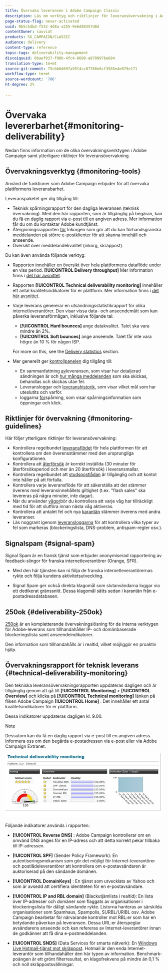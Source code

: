 ```yaml
---
title: Övervaka leveransen i Adobe Campaign Classic
description: Läs om verktyg och riktlinjer för leveransövervakning i Adobe Campaign Classic.
page-status-flag: never-activated
uuid: 0b5c5dbd-f532-4d8a-a255-9e6d88357d8d
contentOwner: sauviat
products: SG_CAMPAIGN/CLASSIC
audience: delivery
content-type: reference
topic-tags: deliverability-management
discoiquuid: 0baef937-f00b-4fc4-8608-a870997be684
translation-type: tm+mt
source-git-commit: 75cbb8d697a95f4cc07768e6cf3585e4e079e171
workflow-type: tm+mt
source-wordcount: '786'
ht-degree: 2%

---
```



# Övervaka levererbarhet{#monitoring-deliverability}

Nedan finns information om de olika övervakningsverktygen i Adobe Campaign samt ytterligare riktlinjer för leveransövervakning.

## Övervakningsverktyg {#monitoring-tools}

Använd de funktioner som Adobe Campaign erbjuder för att övervaka plattformens leveransbarhet.

Leveranspaketet ger dig tillgång till:

* Teknisk spårningsrapport för den dagliga leveransen (teknisk övervakning). Med den här rapporten, som är tillgänglig på begäran, kan du få en daglig rapport via e-post till en angiven adress. Mer information får du om du kontaktar Adobe kundtjänst.
* Återgivningsrapporten [för](../../delivery/using/inbox-rendering.md) Inkorgen som gör att du kan förhandsgranska meddelanden på större e-postklienter för att skanna innehåll och anseende.
* Översikt över meddelandekvalitet (inkorg, skräppost).

Du kan även använda följande verktyg:

* Rapporten innehåller en översikt över hela plattformens dataflöde under en viss period. **[!UICONTROL Delivery throughput]** Mer information finns i [det här avsnittet](../../reporting/using/global-reports.md#delivery-throughput).
* Rapporten **[!UICONTROL Technical deliverability monitoring]** innehåller ett antal kvalitetsindikatorer för er plattform. Mer information finns i [det här avsnittet](#technical-deliverability-monitoring).
* Varje leverans genererar en utsändningsstatistikrapport för olika internetleverantörer. Den visar vissa data- och anseendemått som kan påverka leveransförmågan, inklusive följande tal:
   * **[!UICONTROL Hard bounces]** ange datakvalitet. Talet ska vara mindre än 2%.
   * **[!UICONTROL Soft bounces]** ange anseende. Talet får inte vara högre än 10 % för någon ISP.

   For more on this, see the [Delivery statistics](../../reporting/using/global-reports.md#delivery-statistics) section.
* Mer generellt ger [kontrollpanelen](../../delivery/using/monitoring-a-delivery.md#delivery-dashboard) dig tillgång till:
   * En sammanfattning [av](../../delivery/using/monitoring-a-delivery.md#delivery-summary)leveransen, som visar hur detaljerad sändningen är och [hur många meddelanden](../../delivery/using/monitoring-a-delivery.md#number-of-messages-sent) som ska skickas, behandlas och skickas utan fel.
   * Leveransloggar och [leveranshistorik](../../delivery/using/monitoring-a-delivery.md#delivery-logs-and-history), som visar vilket mål som har uteslutits och varför.
   * loggarna [för](../../delivery/using/monitoring-a-delivery.md#tracking-logs)spårning, som visar spårningsinformation som öppningar och klick.

## Riktlinjer för övervakning {#monitoring-guidelines}

Här följer ytterligare riktlinjer för leveransövervakning:

* Kontrollera regelbundet [leveransflödet](../../reporting/using/global-reports.md#delivery-throughput) för hela plattformen för att kontrollera om den överensstämmer med den ursprungliga konfigurationen.
* Kontrollera att [återförsök](../../delivery/using/understanding-delivery-failures.md#retries-after-a-delivery-temporary-failure) är korrekt inställda (30 minuter för återförsöksperiod och mer än 20 återförsök) i leveransmallar.
* Kontrollera regelbundet att [studspostlådan](../../delivery/using/understanding-delivery-failures.md#bounce-mail-management) är tillgänglig och att kontot inte håller på att förfalla.
* Kontrollera varje leveransflöde för att säkerställa att det stämmer överens med leveransinnehållets giltighet (t.ex. &quot;flash sales&quot; ska levereras på några minuter, inte dagar).
* När du använder [vågor](../../delivery/using/steps-sending-the-delivery.md#sending-using-multiple-waves)bör du kontrollera att varje våg har tillräckligt med tid för att slutföra innan nästa våg aktiveras.
* Kontrollera att antalet fel och nya [karantän](../../delivery/using/understanding-quarantine-management.md) stämmer överens med andra leveranser.
* Läs noggrant igenom [leveransloggarna](../../delivery/using/monitoring-a-delivery.md#delivery-logs-and-history) för att kontrollera vilka typer av fel som markeras (blockeringslista, DNS-problem, antispam-regler osv.).

## Signalspam {#signal-spam}

Signal Spam är en fransk tjänst som erbjuder anonymiserad rapportering av feedback-slingor för franska internetleverantörer (Orange, SFR).

* Med den här tjänsten kan ni följa de franska internetleverantörernas rykte och följa kundens aktivitetsutveckling.

* Signal Spam ger också direkta klagomål som slutanvändarna loggar via ett dedikerat gränssnitt. Dessa klagomål sätts sedan i karantän från e-postadressdatabasen.

## 250ok {#deliverability-250ok}

[250ok](https://250ok.com/) är en kompletterande övervakningslösning för de interna verktygen för Adobe-leverans som tillhandahåller IP- och domänbaserade blockeringslista samt anseendeindikatorer.

Den information som tillhandahålls är i realtid, vilket möjliggör en proaktiv hjälp.

## Övervakningsrapport för teknisk leverans {#technical-deliverability-monitoring}

Den tekniska leveransövervakningsrapporten uppdateras dagligen och är tillgänglig genom att gå till **[!UICONTROL Monitoring]** > **[!UICONTROL Overview]** och klicka på **[!UICONTROL Technical monitoring]** länken på fliken Adobe Campaign **[!UICONTROL Home]** . Det innehåller ett antal kvalitetsindikatorer för er plattform.

Dessa indikatorer uppdateras dagligen kl. 9.00.

>[!NOTE]
>
>Dessutom kan du få en daglig rapport via e-post till en angiven adress. Informera oss om den begärda e-postadressen via e-post eller via Adobe Campaign Extranet.

![](assets/s_tn_del_monitoring.png)

Följande indikatorer används i rapporten:

* **[!UICONTROL Reverse DNS]** : Adobe Campaign kontrollerar om en omvänd DNS anges för en IP-adress och att detta korrekt pekar tillbaka till IP-adressen.

* **[!UICONTROL SPF]** (Sender Policy Framework): En autentiseringsmekanism som gör det möjligt för Internet-leverantörer och postlådeleverantörer att kontrollera om e-postavsändaren är auktoriserad på den sändande domänen.

* **[!UICONTROL DomainKeys]** : En tjänst som utvecklats av Yahoo och som är avsedd att certifiera identiteten för en e-postavsändare.

* **[!UICONTROL IP and RBL domain]** (Blackutjämlista i realtid): En lista över IP-adresser och domäner som flaggats av organisationer i blockeringslista för dåligt sändande rykte. Listorna hanteras av särskilda organisationer som Spamhaus, Spampolis, SURBL/URIBL osv. Adobe Campaign bearbetar för närvarande kontroller mot RBL:er som har en betydande påverkan på leveransen. Dessa URL:er återspeglar avsändarens anseende och kan refereras av Internet-leverantörer innan de godkänner att få dina e-postmeddelanden.

* **[!UICONTROL SNDS]** (Data Services för smarta nätverk): En [Windows Live Hotmail-tjänst mot skräppost](https://sendersupport.olc.protection.outlook.com/snds/FAQ.aspx). Hotmail är den enda Internet-leverantör som tillhandahåller den här typen av information. Benchmark-poängen är ett grönt filterresultat, en klagofrekvens på mindre än 0,1 % och noll skräppostsvällningar.

<!--### Delivery Reports - Broadcast Statistics {#broadcast-statistics}

Each delivery will generate a broadcast statistics report when you open a delivery in the “Deliveries List”, which includes some reputation metrics that may impact your deliverability.-->

